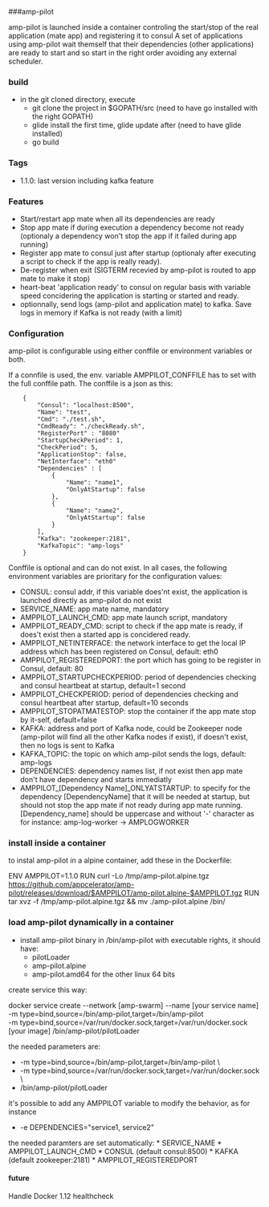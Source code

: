 ###amp-pilot

amp-pilot is launched inside a container controling the start/stop of the real application (mate app) and registering it to consul
A set of applications using amp-pilot wait themself that their dependencies (other applications) are ready to start and so start in the right order avoiding any external scheduler.


### build

* in the git cloned directory, execute
    * git clone the project in $GOPATH/src (need to have go installed with the right GOPATH)
    * glide install the first time, glide update after (need to have glide installed)
    * go build

### Tags

* 1.1.0: last version including kafka feature

### Features

 * Start/restart app mate when all its dependencies are ready
 * Stop app mate if during execution a dependency become not ready (optionaly a dependency won't stop the app if it failed during app running)
 * Register app mate to consul just after startup (optionaly after executing a script to check if the app is really ready).
 * De-register when exit (SIGTERM recevied by amp-pilot is routed to app mate to make it stop)
 * heart-beat 'application ready' to consul on regular basis with variable speed concidering the application is starting or started and ready.
 * optionnally, send logs (amp-pilot and application mate) to kafka. Save logs in memory if  Kafka is not ready (with a limit)



### Configuration

amp-pilot is configurable using either conffile or environment variables or both.


If a connfile is used, the env. variable AMPPILOT_CONFFILE has to set with the full conffile path. The conffile is a json as this:

```
    {
        "Consul": "localhost:8500",
        "Name": "test",
        "Cmd": "./test.sh",
        "CmdReady": "./checkReady.sh",
        "RegisterPort" : "8080"
        "StartupCheckPeriod": 1,
        "CheckPeriod": 5,
        "ApplicationStop": false,
        "NetInterface": "eth0"
        "Dependencies" : [
            {
                "Name": "name1",
                "OnlyAtStartup": false
            },
            {
                "Name": "name2",
                "OnlyAtStartup": false                
            }
        ],
        "Kafka": "zookeeper:2181",
        "KafkaTopic": "amp-logs"
    }
```

Conffile is optional and can do not exist. In all cases, the following environment variables are prioritary for the configuration values:

 * CONSUL: consul addr, if this variable does'nt exist, the application is launched directly as amp-pilot do not exist
 * SERVICE_NAME: app mate name, mandatory
 * AMPPILOT_LAUNCH_CMD: app mate launch script, mandatory
 * AMPPILOT_READY_CMD: script to check if the app mate is ready, if does't exist then a started app is concidered ready.
 * AMPPILOT_NETINTERFACE: the network interface to get the local IP address which has been registered on Consul, default: eth0
 * AMPPILOT_REGISTEREDPORT: the port which has going to be register in Consul, default: 80
 * AMPPILOT_STARTUPCHECKPERIOD: period of dependencies checking and consul heartbeat at startup, default=1 second
 * AMPPILOT_CHECKPERIOD: period of dependencies checking and consul heartbeat after startup, default=10 seconds
 * AMPPILOT_STOPATMATESTOP: stop the container if the app mate stop by it-self, default=false
 * KAFKA: address and port of Kafka node, could be Zookeeper node (amp-pilot will find all the other Kafka nodes if exist), if doesn't exist, then no logs is sent to Kafka
 * KAFKA_TOPIC: the topic on which amp-pilot sends the logs, default: amp-logs
 * DEPENDENCIES: dependency names list, if not exist then app mate don't have dependency and starts immediatly
 * AMPPILOT_[Dependency Name]_ONLYATSTARTUP: to specify for the dependency [DependencyName] that it will be needed at startup, but should not stop the app mate if not ready during app mate running. [Dependency_name] should be uppercase and without '-' character as for instance: amp-log-worker -> AMPLOGWORKER



### install inside a container

to instal amp-pilot in a alpine container, add these in the Dockerfile:


ENV AMPPILOT=1.1.0
RUN curl -Lo /tmp/amp-pilot.alpine.tgz https://github.com/appcelerator/amp-pilot/releases/download/$AMPPILOT/amp-pilot.alpine-$AMPPILOT.tgz
RUN tar xvz -f /tmp/amp-pilot.alpine.tgz && mv ./amp-pilot.alpine /bin/


### load amp-pilot dynamically in a container

* install amp-pilot binary in /bin/amp-pilot with executable rights, it should have:
    * pilotLoader 
    * amp-pilot.alpine
    * amp-pilot.amd64  for the other linux 64 bits


create service this way:

docker service create --network [amp-swarm] --name [your service name] \
 -m type=bind,source=/bin/amp-pilot,target=/bin/amp-pilot \
 -m type=bind,source=/var/run/docker.sock,target=/var/run/docker.sock \
 [your image] /bin/amp-pilot/pilotLoader


 the needed parameters are:
 * -m type=bind,source=/bin/amp-pilot,target=/bin/amp-pilot \
 * -m type=bind,source=/var/run/docker.sock,target=/var/run/docker.sock \
 * /bin/amp-pilot/pilotLoader

 it's possible to add any AMPPILOT variable to modify the behavior, as for instance
 * -e DEPENDENCIES="service1, service2"

 the needed paramters are set automatically:
    * SERVICE_NAME
    * AMPPILOT_LAUNCH_CMD
    * CONSUL (default consul:8500)
    * KAFKA (default zookeeper:2181)
    * AMPPILOT_REGISTEREDPORT


#### future

Handle Docker 1.12 healthcheck 


